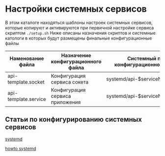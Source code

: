 Настройки системных сервисов
============================

В этом каталоге находяться шаблоны настроек системных сервисов, которые копируют и активируются при первичной настройке сервиса скриптом ```./setup.sh```
Ниже описаны назначения скриптов и системные катологи в которых будут размещены финальные конфигурационные файлы

Наменование файла   |Назначение конфигурационного файла  |Системный путь конфигурационного файла
--------------------|------------------------------------|--------------------------------------
api-template.socket | Конфигурация сервиса сокета        | systemd/api-$serviceName.socket 
api-template.service| Конфигурация сервиса приложения    | systemd/api-$serviceName.service 

Cтатьи по конфигурированию системных сервисов
---------------------------------------------
[systemd](https://ru.wikipedia.org/wiki/Systemd)

[howto systemd](https://www.digitalocean.com/community/tutorials/how-to-serve-flask-applications-with-gunicorn-and-nginx-on-ubuntu-18-04-ru#%D1%88%D0%B0%D0%B3-4-%E2%80%94-%D0%BD%D0%B0%D1%81%D1%82%D1%80%D0%BE%D0%B9%D0%BA%D0%B0-gunicorn)

